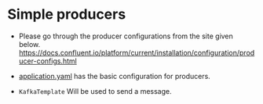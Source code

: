 # Simple producers

-   Please go through the producer configurations from the site given below.
https://docs.confluent.io/platform/current/installation/configuration/producer-configs.html

-   [application.yaml](src/main/resources/application.yaml) has the basic configuration for producers.

-   ```KafkaTemplate``` Will be used to send a message.
